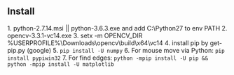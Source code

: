 <h2>Install</h2>
1. python-2.7.14.msi || python-3.6.3.exe and add C:\Python27 to env PATH
2. opencv-3.3.1-vc14.exe
3. setx -m OPENCV_DIR  %USERPROFILE%\Downloads\opencv\build\x64\vc14
4. install pip by get-pip.py (google)
5. <code>pip install -U numpy</code>
6. For mouse move via Python: <code>pip install pypiwin32</code>
7. For find edges: <code>python -mpip install -U pip && python -mpip install -U matplotlib</code>
